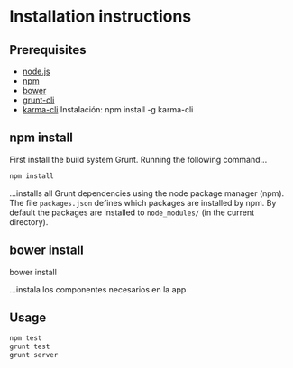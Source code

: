 # Installation instructions

## Prerequisites

- [node.js](http://nodejs.org/download/)
- [npm](https://www.npmjs.com/)
- [bower](http://bower.io/)
- [grunt-cli](http://gruntjs.com/getting-started)
- [karma-cli](https://www.npmjs.com/package/karma-cli) Instalación: npm install -g karma-cli

## npm install

First install the build system Grunt. Running the following command...

``` sh
npm install
```

...installs all Grunt dependencies using the node package manager (npm). The file `packages.json` defines which packages are installed by npm. By default the packages are installed to `node_modules/` (in the current directory).

## bower install

bower install

...instala los componentes necesarios en la app

## Usage

``` sh
npm test
grunt test
grunt server
```
